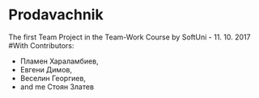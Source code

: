 # Prodavachnik
The first Team Project in the Team-Work Course by SoftUni - 11. 10. 2017
#With Contributors:
  - Пламен Хараламбиев,
  - Евгени Димов,
  - Веселин Георгиев,
  - and me Стоян Златев
